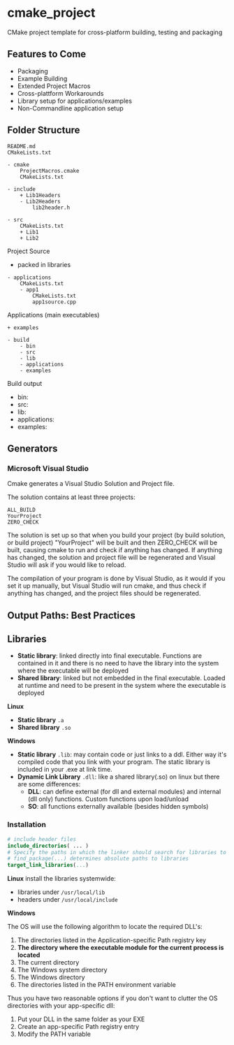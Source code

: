 # cmake_project
CMake project template for cross-platform building, testing and packaging


## Features to Come
- Packaging
- Example Building
- Extended Project Macros
- Cross-plattform Workarounds
- Library setup for applications/examples
- Non-Commandline application setup

## Folder Structure

```
README.md
CMakeLists.txt
```
```
- cmake
	ProjectMacros.cmake
    CMakeLists.txt
```

```
- include
	+ Lib1Headers
	- Lib2Headers
		lib2header.h
```
```
- src
	CMakeLists.txt
    + Lib1
    + Lib2
```
Project Source
- packed in libraries

```
- applications
	CMakeLists.txt
    - app1
    	CMakeLists.txt
        app1source.cpp
```
Applications (main executables)

```
+ examples
```

```
- build
	- bin
	- src
	- lib
	- applications
	- examples
```
Build output

- bin:
- src:
- lib:
- applications:
- examples:

## Generators

### Microsoft Visual Studio


Cmake generates a Visual Studio Solution and Project file.

The solution contains at least three projects:

    ALL_BUILD
    YourProject
    ZERO_CHECK

The solution is set up so that when you build your project (by build solution, or build project) "YourProject" will be built and then ZERO_CHECK will be built, causing cmake to run and check if anything has changed. If anything has changed, the solution and project file will be regenerated and Visual Studio will ask if you would like to reload.

The compilation of your program is done by Visual Studio, as it would if you set it up manually, but Visual Studio will run cmake, and thus check if anything has changed, and the project files should be regenerated.



## Output Paths: Best Practices

## Libraries


- **Static library**: linked directly into final executable. Functions are contained in it and there is no need to have the library into the system where the executable will be deployed
- **Shared library**: linked but not embedded in the final executable. Loaded at runtime and need to be present in the system where the executable is deployed

**Linux**
- **Static library** `.a`
- **Shared library** `.so`

**Windows**

- **Static library** `.lib`: may contain code or just links to a ddl. Either way it's compiled code that you link with your program. The static library is included in your .exe at link time.
- **Dynamic Link Library** `.dll`: like a shared library(.so) on linux but there are some differences:
	- **DLL**: can define external (for dll and external modules) and internal (dll only) functions. Custom functions upon load/unload
	- **SO**: all functions externally available (besides hidden symbols)


### Installation

```cmake
# include header files
include_directories( ... )
# Specify the paths in which the linker should search for libraries to link to the executable
# find_package(...) determines absolute paths to libraries
target_link_libraries(...)
```

**Linux**
install the libraries systemwide:
- libraries under `/usr/local/lib`
- headers under `/usr/local/include`

**Windows**

The OS will use the following algorithm to locate the required DLL's:
1. The directories listed in the Application-specific Path registry key
2. **The directory where the executable module for the current process is located**
3. The current directory
4. The Windows system directory
5. The Windows directory
6. The directories listed in the PATH environment variable

Thus you have two reasonable options if you don't want to clutter the OS directories with your app-specific dll:

1. Put your DLL in the same folder as your EXE
2. Create an app-specific Path registry entry
3. Modify the PATH variable



